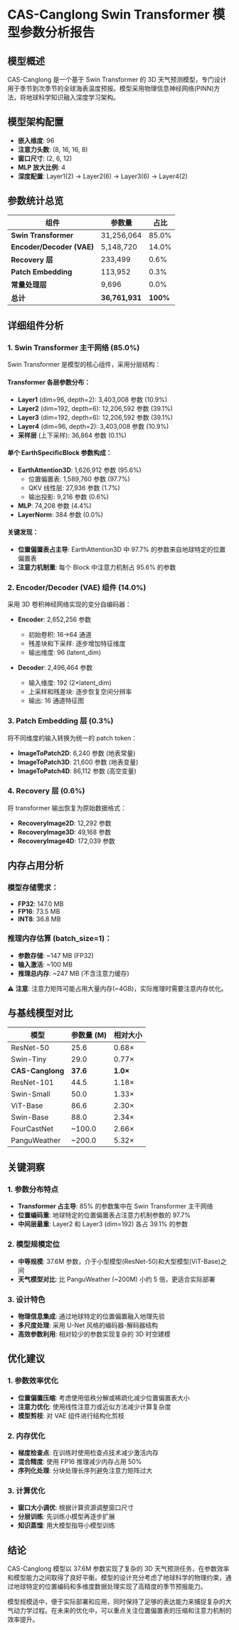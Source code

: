 # CAS-Canglong Swin Transformer 模型参数分析报告

## 模型概述

CAS-Canglong 是一个基于 Swin Transformer 的 3D 天气预测模型，专门设计用于季节到次季节的全球海表温度预报。模型采用物理信息神经网络(PINN)方法，将地球科学知识融入深度学习架构。

## 模型架构配置

- **嵌入维度**: 96
- **注意力头数**: (8, 16, 16, 8)
- **窗口尺寸**: (2, 6, 12)
- **MLP 放大比例**: 4
- **深度配置**: Layer1(2) → Layer2(6) → Layer3(6) → Layer4(2)

## 参数统计总览

| 组件 | 参数量 | 占比 |
|------|--------|------|
| **Swin Transformer** | 31,256,064 | 85.0% |
| **Encoder/Decoder (VAE)** | 5,148,720 | 14.0% |
| **Recovery 层** | 233,499 | 0.6% |
| **Patch Embedding** | 113,952 | 0.3% |
| **常量处理层** | 9,696 | 0.0% |
| **总计** | **36,761,931** | **100%** |

## 详细组件分析

### 1. Swin Transformer 主干网络 (85.0%)

Swin Transformer 是模型的核心组件，采用分层结构：

#### Transformer 各层参数分布：
- **Layer1** (dim=96, depth=2): 3,403,008 参数 (10.9%)
- **Layer2** (dim=192, depth=6): 12,206,592 参数 (39.1%)
- **Layer3** (dim=192, depth=6): 12,206,592 参数 (39.1%)
- **Layer4** (dim=96, depth=2): 3,403,008 参数 (10.9%)
- **采样层** (上下采样): 36,864 参数 (0.1%)

#### 单个 EarthSpecificBlock 参数构成：
- **EarthAttention3D**: 1,626,912 参数 (95.6%)
  - 位置偏置表: 1,589,760 参数 (97.7%)
  - QKV 线性层: 27,936 参数 (1.7%)
  - 输出投影: 9,216 参数 (0.6%)
- **MLP**: 74,208 参数 (4.4%)
- **LayerNorm**: 384 参数 (0.0%)

#### 关键发现：
- **位置偏置表占主导**: EarthAttention3D 中 97.7% 的参数来自地球特定的位置偏置表
- **注意力机制重**: 每个 Block 中注意力机制占 95.6% 的参数

### 2. Encoder/Decoder (VAE) 组件 (14.0%)

采用 3D 卷积神经网络实现的变分自编码器：

- **Encoder**: 2,652,256 参数
  - 初始卷积: 16→64 通道
  - 残差块和下采样: 逐步增加特征维度
  - 输出维度: 96 (latent_dim)

- **Decoder**: 2,496,464 参数  
  - 输入维度: 192 (2×latent_dim)
  - 上采样和残差块: 逐步恢复空间分辨率
  - 输出: 16 通道特征图

### 3. Patch Embedding 层 (0.3%)

将不同维度的输入转换为统一的 patch token：

- **ImageToPatch2D**: 6,240 参数 (地表常量)
- **ImageToPatch3D**: 21,600 参数 (地表变量)
- **ImageToPatch4D**: 86,112 参数 (高空变量)

### 4. Recovery 层 (0.6%)

将 transformer 输出恢复为原始数据格式：

- **RecoveryImage2D**: 12,292 参数
- **RecoveryImage3D**: 49,168 参数
- **RecoveryImage4D**: 172,039 参数

## 内存占用分析

### 模型存储需求：
- **FP32**: 147.0 MB
- **FP16**: 73.5 MB
- **INT8**: 36.8 MB

### 推理内存估算 (batch_size=1)：
- **参数存储**: ~147 MB (FP32)
- **输入激活**: ~100 MB
- **推理总内存**: ~247 MB (不含注意力缓存)

⚠️ **注意**: 注意力矩阵可能占用大量内存(~4GB)，实际推理时需要注意内存优化。

## 与基线模型对比

| 模型 | 参数量 (M) | 相对大小 |
|------|------------|----------|
| ResNet-50 | 25.6 | 0.68× |
| Swin-Tiny | 29.0 | 0.77× |
| **CAS-Canglong** | **37.6** | **1.0×** |
| ResNet-101 | 44.5 | 1.18× |
| Swin-Small | 50.0 | 1.33× |
| ViT-Base | 86.6 | 2.30× |
| Swin-Base | 88.0 | 2.34× |
| FourCastNet | ~100.0 | 2.66× |
| PanguWeather | ~200.0 | 5.32× |

## 关键洞察

### 1. 参数分布特点
- **Transformer 占主导**: 85% 的参数集中在 Swin Transformer 主干网络
- **位置编码重**: 地球特定的位置偏置表占注意力机制参数的 97.7%
- **中间层最重**: Layer2 和 Layer3 (dim=192) 各占 39.1% 的参数

### 2. 模型规模定位
- **中等规模**: 37.6M 参数，介于小型模型(ResNet-50)和大型模型(ViT-Base)之间
- **天气模型对比**: 比 PanguWeather (~200M) 小约 5 倍，更适合实际部署

### 3. 设计特色
- **物理信息集成**: 通过地球特定的位置偏置融入地理先验
- **多尺度处理**: 采用 U-Net 风格的编码器-解码器结构
- **高效参数利用**: 相对较少的参数实现复杂的 3D 时空建模

## 优化建议

### 1. 参数效率优化
- **位置偏置压缩**: 考虑使用低秩分解或稀疏化减少位置偏置表大小
- **注意力优化**: 使用线性注意力或近似方法减少计算复杂度
- **模型剪枝**: 对 VAE 组件进行结构化剪枝

### 2. 内存优化
- **梯度检查点**: 在训练时使用检查点技术减少激活内存
- **混合精度**: 使用 FP16 推理减少内存占用 50%
- **序列化处理**: 分块处理长序列避免注意力矩阵过大

### 3. 计算优化
- **窗口大小调优**: 根据计算资源调整窗口尺寸
- **分层训练**: 先训练小模型再逐步扩展
- **知识蒸馏**: 用大模型指导小模型训练

## 结论

CAS-Canglong 模型以 37.6M 参数实现了复杂的 3D 天气预测任务，在参数效率和模型能力之间取得了良好平衡。模型的设计充分考虑了地球科学的物理约束，通过地球特定的位置编码和多维度数据处理实现了高精度的季节预报能力。

模型规模适中，便于实际部署和应用，同时保持了足够的表达能力来捕捉复杂的大气动力学过程。在未来的优化中，可以重点关注位置偏置表的压缩和注意力机制的效率提升。